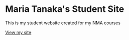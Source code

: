 # Maria Tanaka's Student Site

This is my student website created for my NMA courses 

[View my site](https://mtanaka8.github.io/studentsite)